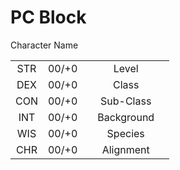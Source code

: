 # PC Block

Character Name

|      |       |      |            |      |
| :--: | :---: | :--: | :--------: | :--: |
| STR  | 00/+0 |      | Level      |      |
| DEX  | 00/+0 |      | Class      |      |
| CON  | 00/+0 |      | Sub-Class  |      |
| INT  | 00/+0 |      | Background |      |
| WIS  | 00/+0 |      | Species    |      |
| CHR  | 00/+0 |      | Alignment  |      |
